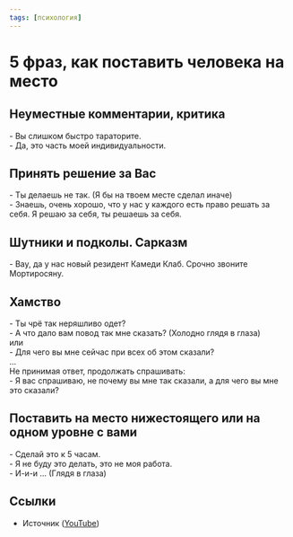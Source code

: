 ```yaml
---
tags: [психология]
---
```

# 5 фраз, как поставить человека на место

## Неуместные комментарии, критика

\- Вы слишком быстро тараторите.  
\- Да, это часть моей индивидуальности.

## Принять решение за Вас

\- Ты делаешь не так. (Я бы на твоем месте сделал иначе)  
\- Знаешь, очень хорошо, что у нас у каждого есть право решать за себя. Я решаю за себя, ты решаешь за себя.

## Шутники и подколы. Сарказм

\- Вау, да у нас новый резидент Камеди Клаб. Срочно звоните Мортиросяну.

## Хамство

\- Ты чрё так неряшливо одет?  
\- А что дало вам повод так мне сказать? (Холодно глядя в глаза)  
или  
\- Для чего вы мне сейчас при всех об этом сказали?  
...  
Не принимая ответ, продолжать спрашивать:  
\- Я вас спрашиваю, не почему вы мне так сказали, а для чего вы мне это сказали?

## Поставить на место нижестоящего или на одном уровне с вами

\- Сделай это к 5 часам.  
\- Я не буду это делать, это не моя работа.  
\- И-и-и ... (Глядя в глаза)

## Ссылки

* Источник ([YouTube](https://www.youtube.com/watch?v=4eiJeoA02Hc))